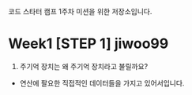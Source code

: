 코드 스타터 캠프 1주차 미션을 위한 저장소입니다.
 # Week1 [STEP 1] jiwoo99
 1. 주기억 장치는 왜 주기억 장치라고 불릴까요?
 - 연산에 팔요한 직접적인 데이터들을 가지고 있어서입니다.
